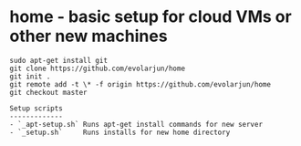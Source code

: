 # home - basic setup for cloud VMs or other new machines

```
sudo apt-get install git
git clone https://github.com/evolarjun/home
git init .
git remote add -t \* -f origin https://github.com/evolarjun/home
git checkout master

Setup scripts
-------------
- `_apt-setup.sh` Runs apt-get install commands for new server
- `_setup.sh`     Runs installs for new home directory
